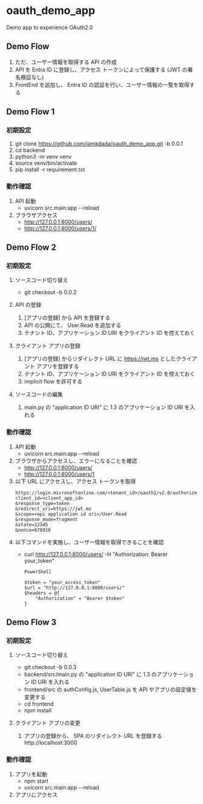 # oauth_demo_app
Demo app to experience OAuth2.0

## Demo Flow
1. ただ、ユーザー情報を取得する API の作成
2. API を Entra ID に登録し、アクセス トークンによって保護する (JWT の署名検証なし)
3. FrontEnd を追加し、 Entra ID の認証を行い、ユーザー情報の一覧を取得する

## Demo Flow 1
### 初期設定
1. git clone https://github.com/iamkdada/oauth_demo_app.git -b 0.0.1
2. cd backend
3. python3 -m venv venv
4. source venv/bin/activate
5. pip install -r requirement.txt


### 動作確認
1. API 起動
   - uvicorn src.main:app --reload
2.  ブラウザアクセス
    - http://127.0.0.1:8000/users/
    - http://127.0.0.1:8000/users/1/

## Demo Flow 2

### 初期設定
1. ソースコード切り替え
   - git checkout -b 0.0.2
2. API の登録
   1. [アプリの登録] から API を登録する
   2. API の公開にて、 User.Read を追加する
   3. テナント ID、アプリケーション ID URI をクライアント ID を控えておく
3. クライアント アプリの登録
   1. [アプリの登録] からリダイレクト URL に https://jwt.ms としたクライアント アプリを登録する
   2. テナント ID、アプリケーション ID URI をクライアント ID を控えておく
   3. implicit flow を許可する

4. ソースコードの編集
   1. main.py の "application ID URI" に 1.3 のアプリケーション ID URI を入れる

### 動作確認
1. API 起動
   - uvicorn src.main:app --reload
2. ブラウザからアクセスし、エラーになることを確認
    - http://127.0.0.1:8000/users/
    - http://127.0.0.1:8000/users/1
3. 以下 URL にアクセスし、アクセス トークンを取得
    ```
    https://login.microsoftonline.com/<tenant_id>/oauth2/v2.0/authorize?
    client_id=<client_app_id>
    &response_type=token
    &redirect_uri=https://jwt.ms
    &scope=<api application id uri>/User.Read
    &response_mode=fragment
    &state=12345
    &nonce=678910
    ```
4. 以下コマンドを実施し、ユーザー情報を取得できることを確認
   - curl http://127.0.0.1:8000/users/ -H "Authorization: Bearer your_token"
   
        ```
        PowerShell

        $token = "your_access_token"
        $url = "http://127.0.0.1:8000/users/"
        $headers = @{
            "Authorization" = "Bearer $token"
        }
        ```

## Demo Flow 3
### 初期設定
1. ソースコード切り替え
   - git checkout -b 0.0.3
   - backend/src/main.py の "application ID URI" に 1.3 のアプリケーション ID URI を入れる
   - frontend/src の authConfig.js, UserTable.js を API やアプリの設定値を変更する
   - cd frontend
   - npm install

2. クライアント アプリの変更
   1. アプリの登録から、 SPA のリダイレクト URL を登録する http://localhost:3000

### 動作確認
1. アプリを起動
   - npm start
   - uvicorn src.main:app --reload
2. アプリにアクセス